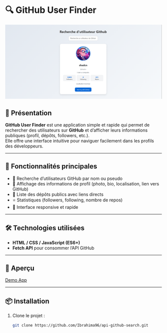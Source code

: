 # 🔍 GitHub User Finder

![GitHub Finder](./img_gitthub.png)

## 📌 Présentation

**GitHub User Finder** est une application simple et rapide qui permet de rechercher des utilisateurs sur **GitHub** et d’afficher leurs informations publiques (profil, dépôts, followers, etc.).  
Elle offre une interface intuitive pour naviguer facilement dans les profils des développeurs.

---

## 🚀 Fonctionnalités principales

- 🔎 Recherche d’utilisateurs GitHub par nom ou pseudo  
- 👤 Affichage des informations de profil (photo, bio, localisation, lien vers GitHub)  
- 📂 Liste des dépôts publics avec liens directs  
- ⭐ Statistiques (followers, following, nombre de repos)  
- 📱 Interface responsive et rapide  

---

## 🛠️ Technologies utilisées

- **HTML / CSS / JavaScript (ES6+)**  
- **Fetch API** pour consommer l’API GitHub  
 

---

## 📱 Aperçu

[Demo App](https://user-finger-github.netlify.app/)

---

## 📦 Installation

1. Clone le projet :  
   ```bash
   git clone https://github.com/Ibrahima96/api-github-search.git

